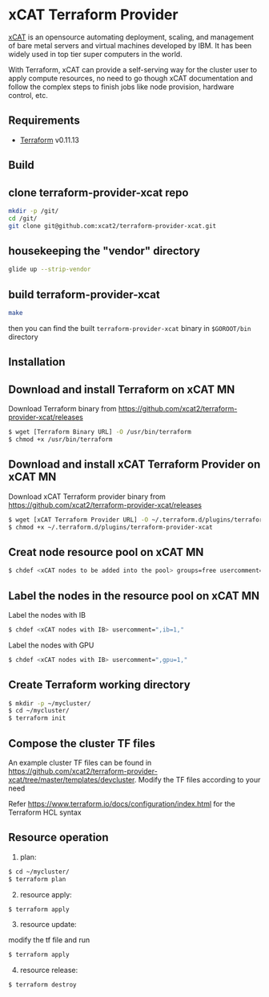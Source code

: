 xCAT Terraform Provider
==================

[xCAT](http://xcat.org) is an opensource automating deployment, scaling, and management of bare metal servers and virtual machines developed by IBM. It has been widely used in top tier super computers in the world. 

With Terraform, xCAT can provide a self-serving way for the cluster user to apply compute resources, no need to go though xCAT documentation and follow the complex steps to finish jobs like node provision, hardware control, etc.    


Requirements
------------

-	[Terraform](https://www.terraform.io/downloads.html) v0.11.13

Build
-----
## clone terraform-provider-xcat repo

```sh
mkdir -p /git/
cd /git/
git clone git@github.com:xcat2/terraform-provider-xcat.git
``` 

## housekeeping the "vendor" directory

```sh
glide up --strip-vendor
```

## build terraform-provider-xcat 

```sh
make
```
then you can find the built `terraform-provider-xcat` binary in `$GOROOT/bin` directory 


Installation
------------

## Download and install Terraform on xCAT MN

Download Terraform binary from https://github.com/xcat2/terraform-provider-xcat/releases

```sh
$ wget [Terraform Binary URL] -O /usr/bin/terraform
$ chmod +x /usr/bin/terraform
```

## Download and install xCAT Terraform Provider on xCAT MN
Download xCAT Terraform provider binary from https://github.com/xcat2/terraform-provider-xcat/releases

```sh
$ wget [xCAT Terraform Provider URL] -O ~/.terraform.d/plugins/terraform-provider-xcat
$ chmod +x ~/.terraform.d/plugins/terraform-provider-xcat 
```

Creat node resource pool on xCAT MN
------------------------------------

```sh
$ chdef <xCAT nodes to be added into the pool> groups=free usercomment=","
```

Label the nodes in the resource pool on xCAT MN
-----------------------------------------------

Label the nodes with IB

```sh
$ chdef <xCAT nodes with IB> usercomment=",ib=1,"
```

Label the nodes with GPU

```sh
$ chdef <xCAT nodes with IB> usercomment=",gpu=1,"
```

Create Terraform working directory
----------------------------------

```sh
$ mkdir -p ~/mycluster/
$ cd ~/mycluster/
$ terraform init
```

Compose the cluster TF files
----------------------------

An example cluster TF files can be found in https://github.com/xcat2/terraform-provider-xcat/tree/master/templates/devcluster. Modify the TF files according to your need

Refer https://www.terraform.io/docs/configuration/index.html for the Terraform HCL syntax

Resource operation
------------------
1. plan:

```sh
$ cd ~/mycluster/
$ terraform plan
```
 
2. resource apply:

```sh
$ terraform apply
```

3. resource update:

modify the tf file and run
```sh
$ terraform apply
```

4. resource release:

```sh
$ terraform destroy
```
